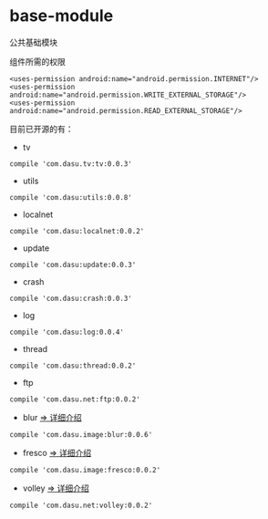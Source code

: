 # base-module
公共基础模块  

组件所需的权限
```
<uses-permission android:name="android.permission.INTERNET"/>
<uses-permission android:name="android.permission.WRITE_EXTERNAL_STORAGE"/>
<uses-permission android:name="android.permission.READ_EXTERNAL_STORAGE"/>
```

目前已开源的有：  

- tv

```  
compile 'com.dasu.tv:tv:0.0.3'
```

- utils

```  
compile 'com.dasu:utils:0.0.8'
```

- localnet

```
compile 'com.dasu:localnet:0.0.2'
```

- update

```
compile 'com.dasu:update:0.0.3'
```

- crash

```
compile 'com.dasu:crash:0.0.3'
```

- log

```
compile 'com.dasu:log:0.0.4'
```

- thread

```
compile 'com.dasu:thread:0.0.2'
```

- ftp

```
compile 'com.dasu.net:ftp:0.0.2'
```

- blur [=> 详细介绍](./blur)

```
compile 'com.dasu.image:blur:0.0.6'
```

- fresco [=> 详细介绍](./fresco)

```
compile 'com.dasu.image:fresco:0.0.2'
```

- volley [=> 详细介绍](./volley)

```
compile 'com.dasu.net:volley:0.0.2'
```
